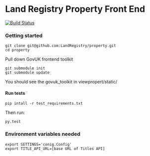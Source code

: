 Land Registry Property Front End
===============

[![Build Status](https://travis-ci.org/LandRegistry/property.svg?branch=master)](https://travis-ci.org/LandRegistry/property)


### Getting started

```
git clone git@github.com:LandRegistry/property.git
cd property
```

Pull down GovUK frontend toolkit

```
git submodule init
git submodule update
```
You should see the govuk_toolkit in viewpropert/static/




#### Run tests

```
pip intall -r test_requirements.txt
```

Then run:

```
py.test
```


### Environment variables needed

```
export SETTINGS='conig.Config'
export TITLE_API_URL=[base URL of Titles API]
```

